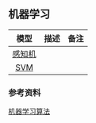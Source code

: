 ## 机器学习

| 模型 | 描述 | 备注 |
|:-------:|:-------:|:-------:|
| [感知机](./perception.ipynb) |  | |
| [SVM](./svm.ipynb) |  | |


### 参考资料

[机器学习算法](https://feisky.xyz/machine-learning/)
